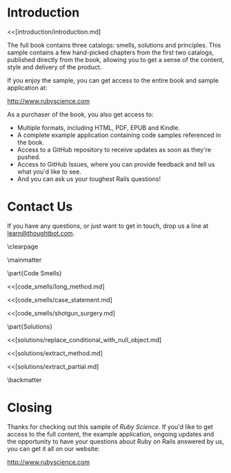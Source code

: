 # Introduction

<<[introduction/introduction.md]

The full book contains three catalogs: smells, solutions and principles. This
sample contains a few hand-picked chapters from the first two catalogs,
published directly from the book, allowing you to get a sense of the content,
style and delivery of the product.

If you enjoy the sample, you can get access to the entire book and sample
application at:

<http://www.rubyscience.com>

As a purchaser of the book, you also get access to:

* Multiple formats, including HTML, PDF, EPUB and Kindle.
* A complete example application containing code samples referenced in the
  book.
* Access to a GitHub repository to receive updates as soon as they're pushed.
* Access to GitHub Issues, where you can provide feedback and tell us what you'd like to see.
* And you can ask us your toughest Rails questions!

# Contact Us

If you have any questions, or just want to get in touch, drop us a line at
[learn@thoughtbot.com](mailto:learn@thoughtbot.com).

\clearpage

\mainmatter

\part{Code Smells}

<<[code_smells/long_method.md]

<<[code_smells/case_statement.md]

<<[code_smells/shotgun_surgery.md]

\part{Solutions}

<<[solutions/replace_conditional_with_null_object.md]

<<[solutions/extract_method.md]

<<[solutions/extract_partial.md]

\backmatter

# Closing

Thanks for checking out this sample of _Ruby Science_. If you'd like to get access
to the full content, the example application, ongoing updates and the opportunity
to have your questions about Ruby on Rails answered by us, you can get it all on
our website:

<http://www.rubyscience.com>
